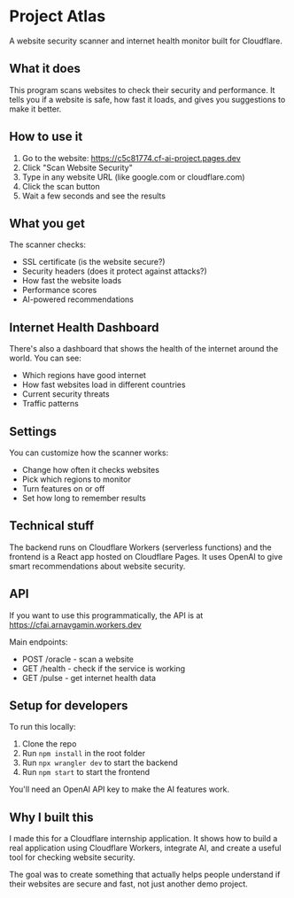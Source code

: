 # Project Atlas

A website security scanner and internet health monitor built for Cloudflare.

## What it does

This program scans websites to check their security and performance. It tells you if a website is safe, how fast it loads, and gives you suggestions to make it better.

## How to use it

1. Go to the website: https://c5c81774.cf-ai-project.pages.dev
2. Click "Scan Website Security"
3. Type in any website URL (like google.com or cloudflare.com)
4. Click the scan button
5. Wait a few seconds and see the results

## What you get

The scanner checks:
- SSL certificate (is the website secure?)
- Security headers (does it protect against attacks?)
- How fast the website loads
- Performance scores
- AI-powered recommendations

## Internet Health Dashboard

There's also a dashboard that shows the health of the internet around the world. You can see:
- Which regions have good internet
- How fast websites load in different countries
- Current security threats
- Traffic patterns

## Settings

You can customize how the scanner works:
- Change how often it checks websites
- Pick which regions to monitor
- Turn features on or off
- Set how long to remember results

## Technical stuff

The backend runs on Cloudflare Workers (serverless functions) and the frontend is a React app hosted on Cloudflare Pages. It uses OpenAI to give smart recommendations about website security.

## API

If you want to use this programmatically, the API is at https://cfai.arnavgamin.workers.dev

Main endpoints:
- POST /oracle - scan a website
- GET /health - check if the service is working
- GET /pulse - get internet health data

## Setup for developers

To run this locally:

1. Clone the repo
2. Run `npm install` in the root folder
3. Run `npx wrangler dev` to start the backend
4. Run `npm start` to start the frontend

You'll need an OpenAI API key to make the AI features work.

## Why I built this

I made this for a Cloudflare internship application. It shows how to build a real application using Cloudflare Workers, integrate AI, and create a useful tool for checking website security.

The goal was to create something that actually helps people understand if their websites are secure and fast, not just another demo project.
